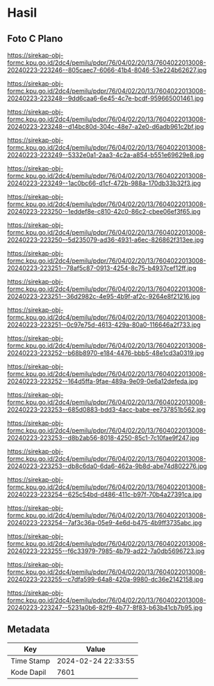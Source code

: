 # Hasil

## Foto C Plano

https://sirekap-obj-formc.kpu.go.id/2dc4/pemilu/pdpr/76/04/02/20/13/7604022013008-20240223-223246--805caec7-6066-41b4-8046-53e224b62627.jpg

https://sirekap-obj-formc.kpu.go.id/2dc4/pemilu/pdpr/76/04/02/20/13/7604022013008-20240223-223248--9dd6caa6-6e45-4c7e-bcdf-959665001461.jpg

https://sirekap-obj-formc.kpu.go.id/2dc4/pemilu/pdpr/76/04/02/20/13/7604022013008-20240223-223248--d14bc80d-304c-48e7-a2e0-d6adb961c2bf.jpg

https://sirekap-obj-formc.kpu.go.id/2dc4/pemilu/pdpr/76/04/02/20/13/7604022013008-20240223-223249--5332e0a1-2aa3-4c2a-a854-b551e69629e8.jpg

https://sirekap-obj-formc.kpu.go.id/2dc4/pemilu/pdpr/76/04/02/20/13/7604022013008-20240223-223249--1ac0bc66-d1cf-472b-988a-170db33b32f3.jpg

https://sirekap-obj-formc.kpu.go.id/2dc4/pemilu/pdpr/76/04/02/20/13/7604022013008-20240223-223250--1eddef8e-c810-42c0-86c2-cbee06ef3f65.jpg

https://sirekap-obj-formc.kpu.go.id/2dc4/pemilu/pdpr/76/04/02/20/13/7604022013008-20240223-223250--5d235079-ad36-4931-a6ec-826862f313ee.jpg

https://sirekap-obj-formc.kpu.go.id/2dc4/pemilu/pdpr/76/04/02/20/13/7604022013008-20240223-223251--78af5c87-0913-4254-8c75-b4937cef12ff.jpg

https://sirekap-obj-formc.kpu.go.id/2dc4/pemilu/pdpr/76/04/02/20/13/7604022013008-20240223-223251--36d2982c-4e95-4b9f-af2c-9264e8f21216.jpg

https://sirekap-obj-formc.kpu.go.id/2dc4/pemilu/pdpr/76/04/02/20/13/7604022013008-20240223-223251--0c97e75d-4613-429a-80a0-116646a2f733.jpg

https://sirekap-obj-formc.kpu.go.id/2dc4/pemilu/pdpr/76/04/02/20/13/7604022013008-20240223-223252--b68b8970-e184-4476-bbb5-48e1cd3a0319.jpg

https://sirekap-obj-formc.kpu.go.id/2dc4/pemilu/pdpr/76/04/02/20/13/7604022013008-20240223-223252--164d5ffa-9fae-489a-9e09-0e6a12defeda.jpg

https://sirekap-obj-formc.kpu.go.id/2dc4/pemilu/pdpr/76/04/02/20/13/7604022013008-20240223-223253--685d0883-bdd3-4acc-babe-ee737851b562.jpg

https://sirekap-obj-formc.kpu.go.id/2dc4/pemilu/pdpr/76/04/02/20/13/7604022013008-20240223-223253--d8b2ab56-8018-4250-85c1-7c10fae9f247.jpg

https://sirekap-obj-formc.kpu.go.id/2dc4/pemilu/pdpr/76/04/02/20/13/7604022013008-20240223-223253--db8c6da0-6da6-462a-9b8d-abe74d802276.jpg

https://sirekap-obj-formc.kpu.go.id/2dc4/pemilu/pdpr/76/04/02/20/13/7604022013008-20240223-223254--625c54bd-d486-411c-b97f-70b4a27391ca.jpg

https://sirekap-obj-formc.kpu.go.id/2dc4/pemilu/pdpr/76/04/02/20/13/7604022013008-20240223-223254--7af3c36a-05e9-4e6d-b475-4b9ff3735abc.jpg

https://sirekap-obj-formc.kpu.go.id/2dc4/pemilu/pdpr/76/04/02/20/13/7604022013008-20240223-223255--f6c33979-7985-4b79-ad22-7a0db5696723.jpg

https://sirekap-obj-formc.kpu.go.id/2dc4/pemilu/pdpr/76/04/02/20/13/7604022013008-20240223-223255--c7dfa599-64a8-420a-9980-dc36e2142158.jpg

https://sirekap-obj-formc.kpu.go.id/2dc4/pemilu/pdpr/76/04/02/20/13/7604022013008-20240223-223247--5231a0b6-82f9-4b77-8f83-b63b41cb7b95.jpg


## Metadata

| Key        | Value               |
| ---------- | ------------------- |
| Time Stamp | 2024-02-24 22:33:55 |
| Kode Dapil | 7601                |




